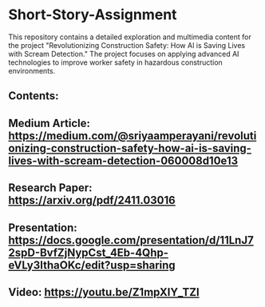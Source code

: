 # Short-Story-Assignment

This repository contains a detailed exploration and multimedia content for the project "Revolutionizing Construction Safety: How AI is Saving Lives with Scream Detection." The project focuses on applying advanced AI technologies to improve worker safety in hazardous construction environments.

## Contents:

## Medium Article: https://medium.com/@sriyaamperayani/revolutionizing-construction-safety-how-ai-is-saving-lives-with-scream-detection-060008d10e13
## Research Paper: https://arxiv.org/pdf/2411.03016
## Presentation: https://docs.google.com/presentation/d/11LnJ72spD-BvfZjNypCst_4Eb-4Qhp-eVLy3IthaOKc/edit?usp=sharing
## Video: https://youtu.be/Z1mpXIY_TZI
